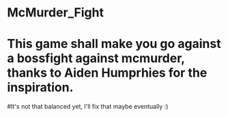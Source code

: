 # McMurder_Fight
# This game shall make you go against a bossfight against mcmurder, thanks to Aiden Humprhies for the inspiration. 
#It's not that balanced yet, I'll fix that maybe eventually :)